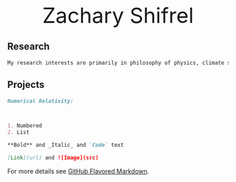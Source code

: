 <center><font size="50">Zachary Shifrel</font></center>


## Research
```markdown
My research interests are primarily in philosophy of physics, climate science, and social epistemology. 

```


## Projects
```markdown
Numerical Relativity:



1. Numbered
2. List

**Bold** and _Italic_ and `Code` text

[Link](url) and ![Image](src)
```

For more details see [GitHub Flavored Markdown](https://guides.github.com/features/mastering-markdown/).

